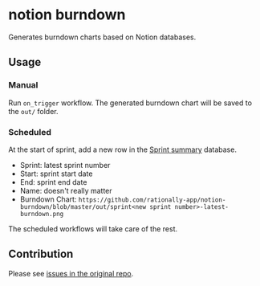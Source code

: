 # notion burndown

Generates burndown charts based on Notion databases.

## Usage

### Manual

Run `on_trigger` workflow. The generated burndown chart will be saved to the `out/` folder.

### Scheduled

At the start of sprint, add a new row in the [Sprint summary](https://www.notion.so/6da452638e6044599f48ddcd9758c04e?v=c2a538f2b0bf41f189089ef4b53f39f9) database.

- Sprint: latest sprint number
- Start: sprint start date
- End: sprint end date
- Name: doesn't really matter
- Burndown Chart: `https://github.com/rationally-app/notion-burndown/blob/master/out/sprint<new sprint number>-latest-burndown.png`

The scheduled workflows will take care of the rest.

## Contribution

Please see [issues in the original repo](https://github.com/szenius/notion-burndown/issues).

